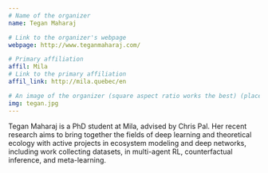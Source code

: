 ```yaml
---
# Name of the organizer
name: Tegan Maharaj

# Link to the organizer's webpage
webpage: http://www.teganmaharaj.com/

# Primary affiliation
affil: Mila
# Link to the primary affiliation
affil_link: http://mila.quebec/en

# An image of the organizer (square aspect ratio works the best) (place in the `assets/img/organizers` directory)
img: tegan.jpg
---
```


Tegan Maharaj is a PhD student at Mila, advised by Chris Pal. Her recent research aims to bring together the fields of deep learning and theoretical ecology with active projects in ecosystem modeling and deep networks, including work collecting datasets, in multi-agent RL, counterfactual inference, and meta-learning.
